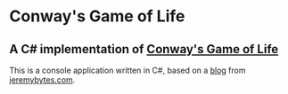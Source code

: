 # Conway's Game of Life

## A C# implementation of [Conway's Game of Life](https://en.wikipedia.org/wiki/Conway%27s_Game_of_Life)

This is a console application written in C#, based on a [blog](http://www.jeremybytes.com/Downloads.aspx#ConwayTDD) from [jeremybytes.com](http://www.jeremybytes.com).
